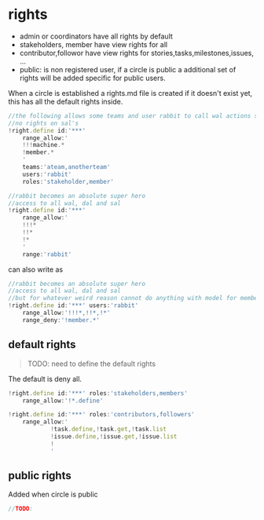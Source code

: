 # rights

- admin or coordinators have all rights by default
- stakeholders, member have view rights for all
- contributor,followor have view rights for stories,tasks,milestones,issues, ...
- public: is non registered user, if a circle is public a additional set of rights will be added specific for public users.

When a circle is established a rights.md file is created if it doesn't exist yet, this has all the default rights inside.


```js
//the following allows some teams and user rabbit to call wal actions starting with machine, can also do all on member root object, might be dangerous but is example
//no rights on sal's
!right.define id:'***' 
    range_allow:'
    !!!machine.*
    !member.* 
    '
    teams:'ateam,anotherteam'
    users:'rabbit'
    roles:'stakeholder,member'

```

```js
//rabbit becomes an absolute super hero
//access to all wal, dal and sal
!right.define id:'***' 
    range_allow:'
    !!!*
    !!*
    !*
    '
    range:'rabbit'
```

can also write as

```js
//rabbit becomes an absolute super hero
//access to all wal, dal and sal
//but for whatever weird reason cannot do anything with model for members.
!right.define id:'***' users:'rabbit'
    range_allow:'!!!*,!!*,!*'
    range_deny:'!member.*'
```

## default rights

> TODO: need to define the default rights

The default is deny all.

```js
!right.define id:'***' roles:'stakeholders,members'
    range_allow:'!*.define'

!right.define id:'***' roles:'contributors,followers'
    range_allow:'
            !task.define,!task.get,!task.list
            !issue.define,!issue.get,!issue.list
            !
            '


```

## public rights

Added when circle is public


```js
//TODO: 


```